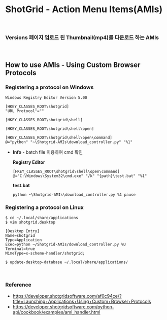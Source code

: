 # ShotGrid - Action Menu Items(AMIs)

<br/>

### Versions 페이지 업로드 된 Thumbnail(mp4)를 다운로드 하는 AMIs



<br/>

## How to use AMIs - Using Custom Browser Protocols


### Registering a protocol on Windows

```
Windows Registry Editor Version 5.00

[HKEY_CLASSES_ROOT\shotgrid]
"URL Protocol"=""

[HKEY_CLASSES_ROOT\shotgrid\shell]

[HKEY_CLASSES_ROOT\shotgrid\shell\open]

[HKEY_CLASSES_ROOT\shotgrid\shell\open\command]
@="python" "~\Shotgrid-AMIs\download_controller.py" "%1"
```

- **Info** - batch file 이용하여 cmd 확인

  **Registry Editor**
    ```
    [HKEY_CLASSES_ROOT\shotgrid\shell\open\command]
    @="C:\Windows\System32\cmd.exe" "/k" "{path}\test.bat" "%1"
    ```
  **test.bat**
    ```
    python ~\Shotgrid-AMIs\download_controller.py %1 pause
    ```
    
### Registering a protocol on Linux

```
$ cd ~/.local/share/applications
$ vim shotgrid.desktop

[Desktop Entry]
Name=shotgrid
Type=Application
Exec=python ~/Shotgrid-AMIs/download_controller.py %U
Terminal=true
MimeType=x-scheme-handler/shotgrid;

$ update-desktop-database ~/.local/share/applications/
```

<br/>

### Reference 
- https://developer.shotgridsoftware.com/af0c94ce/?title=Launching+Applications+Using+Custom+Browser+Protocols
- https://developer.shotgridsoftware.com/python-api/cookbook/examples/ami_handler.html
